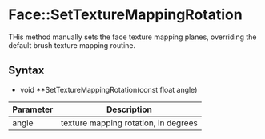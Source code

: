 # Face::SetTextureMappingRotation

THis method manually sets the face texture mapping planes, overriding the default brush texture mapping routine.

## Syntax

- void **SetTextureMappingRotation(const float angle)

| Parameter | Description |
|---|---|
| angle | texture mapping rotation, in degrees |
